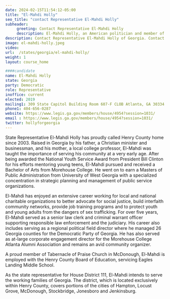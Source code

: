 ```yaml
---
date: 2024-02-15T11:54:12-05:00
title: "El-Mahdi Holly"
seo_title: "contact Representative El-Mahdi Holly"
subheader:
     greeting: Contact Representative El-Mahdi Holly
     description: El-Mahdi Holly, an American politician and member of the Democratic Party, assumed office as a representative of District 116 in the Georgia House of Representatives on January 9, 2023.
description: Contact Representative El-Mahdi Holly of Georgia. Contact information for El-Mahdi Holly includes email address, phone number, and mailing address.
image: el-mahdi-holly.jpeg
video:
url:  /states/georgia/el-mahdi-holly/
weight: 1
layout: course_home

####candidate
name: El-Mahdi Holly
state: Georgia
party: Democratic
role: Representative
inoffice: current
elected: 2019
mailing1: 309 State Capitol Building Room 607-F CLOB Atlanta, GA 30334
phone1: 404-656-0287
website: https://www.legis.ga.gov/members/house/4954?session=1031/
email : https://www.legis.ga.gov/members/house/4954?session=1031/
twitter: hollyforgeorgia
---
```


State Representative El-Mahdi Holly has proudly called Henry County home since 2003. Raised in Georgia by his father, a Christian minister and businessman, and his mother, a local college professor, El-Mahdi was taught the importance of serving his community at a very early age. After being awarded the National Youth Service Award from President Bill Clinton for his efforts mentoring young teens, El-Mahdi pursued and received a Bachelor of Arts from Morehouse College. He went on to earn a Masters of Public Administration from University of West Georgia with a specialized concentration in strategic planning and management of public service organizations.

El-Mahdi has enjoyed an extensive career working for local and national charitable organizations to better advocate for social justice, build interfaith community networks, provide job training programs and to protect youth and young adults from the dangers of sex trafficking. For over five years, El-Mahdi served as a senior law clerk and criminal warrant officer supporting responsible law enforcement and the judiciary. His career also includes serving as a regional political field director where he managed 26 Georgia counties for the Democratic Party of Georgia. He has also served as at-large corporate engagement director for the Morehouse College Atlanta Alumni Association and remains an avid community organizer.

A proud member of Tabernacle of Praise Church in McDonough, El-Mahdi is employed with the Henry County Board of Education, servicing Eagles Landing Middle School.

As the state representative for House District 111, El-Mahdi intends to serve the working families of Georgia. The district, which is located exclusively within Henry County, covers portions of the cities of Hampton, Locust Grove, McDonough, Stockbridge, Jonesboro and Jenkinsburg.
